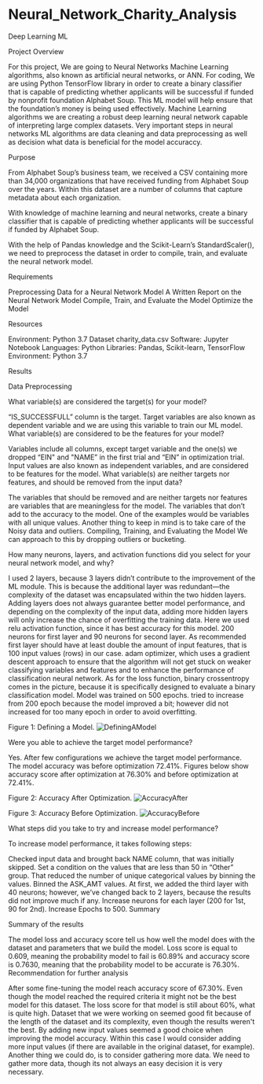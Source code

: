 # Neural_Network_Charity_Analysis
Deep Learning ML

Project Overview

For this project, We are going to Neural Networks Machine Learning algorithms, also known as artificial neural networks, or ANN. For coding, We are using Python TensorFlow library in order to create a binary classifier that is capable of predicting whether applicants will be successful if funded by nonprofit foundation Alphabet Soup. This ML model will help ensure that the foundation’s money is being used effectively. Machine Learning algorithms we are creating a robust deep learning neural network capable of interpreting large complex datasets. Very important steps in neural networks ML algorithms are data cleaning and data preprocessing as well as decision what data is beneficial for the model accuraccy.

Purpose



From Alphabet Soup’s business team, we received a CSV containing more than 34,000 organizations that have received funding from Alphabet Soup over the years. Within this dataset are a number of columns that capture metadata about each organization.

With knowledge of machine learning and neural networks, create a binary classifier that is capable of predicting whether applicants will be successful if funded by Alphabet Soup.

With the help of Pandas knowledge and the Scikit-Learn’s StandardScaler(), we need to preprocess the dataset in order to compile, train, and evaluate the neural network model.

Requirements

Preprocessing Data for a Neural Network Model
A Written Report on the Neural Network Model
Compile, Train, and Evaluate the Model
Optimize the Model

Resources

Environment: Python 3.7
Dataset charity_data.csv
Software: Jupyter Notebook
Languages: Python
Libraries: Pandas, Scikit-learn, TensorFlow
Environment: Python 3.7

Results

Data Preprocessing

What variable(s) are considered the target(s) for your model?

“IS_SUCCESSFULL” column is the target.
Target variables are also known as dependent variable and we are using this variable to train our ML model.
What variable(s) are considered to be the features for your model?

Variables include all columns, except target variable and the one(s) we dropped “EIN" and "NAME” in the first trial and “EIN” in optimization trial.
Input values are also known as independent variables, and are considered to be features for the model.
What variable(s) are neither targets nor features, and should be removed from the input data?

The variables that should be removed and are neither targets nor features are variables that are meaningless for the model.
The variables that don’t add to the accuracy to the model. One of the examples would be variables with all unique values.
Another thing to keep in mind is to take care of the Noisy data and outliers.
Compiling, Training, and Evaluating the Model
We can approach to this by dropping outliers or bucketing.


How many neurons, layers, and activation functions did you select for your neural network model, and why?

I used 2 layers, because 3 layers didn’t contribute to the improvement of the ML module.
This is because the additional layer was redundant—the complexity of the dataset was encapsulated within the two hidden layers.
Adding layers does not always guarantee better model performance, and depending on the complexity of the input data, adding more hidden layers will only increase the chance of overfitting the training data.
Here we used relu activation function, since it has best accuracy for this model.
200 neurons for first layer and 90 neurons for second layer.
As recommended first layer should have at least double the amount of input features, that is 100 input values (rows) in our case.
adam optimizer, which uses a gradient descent approach to ensure that the algorithm will not get stuck on weaker classifying variables and features and to enhance the performance of classification neural network.
As for the loss function, binary crossentropy comes in the picture, because it is specifically designed to evaluate a binary classification model.
Model was trained on 500 epochs. tried to increase from 200 epoch because the model improved a bit; however did not increased for too many epoch in order to avoid overfitting.


Figure 1: Defining a Model.
![DefiningAModel](https://user-images.githubusercontent.com/91812090/162635004-f51fad7f-a36d-4662-ac7c-d8357f357885.png)


Were you able to achieve the target model performance?

Yes. After few configurations we achieve the target model performance.
The model accuracy was before optimization 72.41%. Figures below show accuracy score after optimization at 76.30% and before optimization at 72.41%.


Figure 2: Accuracy After Optimization.
![AccuracyAfter](https://user-images.githubusercontent.com/91812090/162635220-c39ec6b6-be78-4d6f-8526-855a9c281350.png)




Figure 3: Accuracy Before Optimization.
![AccuracyBefore](https://user-images.githubusercontent.com/91812090/162635308-13b9eb5e-c0a2-43aa-9d06-00e7f85bd786.png)


What steps did you take to try and increase model performance?

To increase model performance, it takes following steps:

Checked input data and brought back NAME column, that was initially skipped.
Set a condition on the values that are less than 50 in “Other” group. That reduced the number of unique categorical values by binning the values.
Binned the ASK_AMT values.
At first, we added the third layer with 40 neurons; however, we’ve changed back to 2 layers, because the results did not improve much if any.
Increase neurons for each layer (200 for 1st, 90 for 2nd).
Increase Epochs to 500.
Summary

Summary of the results

The model loss and accuracy score tell us how well the model does with the dataset and parameters that we build the model.
Loss score is equal to 0.609, meaning the probability model to fail is 60.89% and accuracy score is 0.7630, meaning that the probability model to be accurate is 76.30%.
Recommendation for further analysis

After some fine-tuning the model reach accuracy score of 67.30%.
Even though the model reached the required criteria it might not be the best model for this dataset.
The loss score for that model is still about 60%, what is quite high.
Dataset that we were working on seemed good fit because of the length of the dataset and its complexity, even though the results weren't the best. By adding new input values seemed a good choice when improving the model accuracy.
Within this case I would consider adding more input values (if there are available in the original dataset, for example). Another thing we could do, is to consider gathering more data.
We need to gather more data, though its not always an easy decision it is very necessary.

